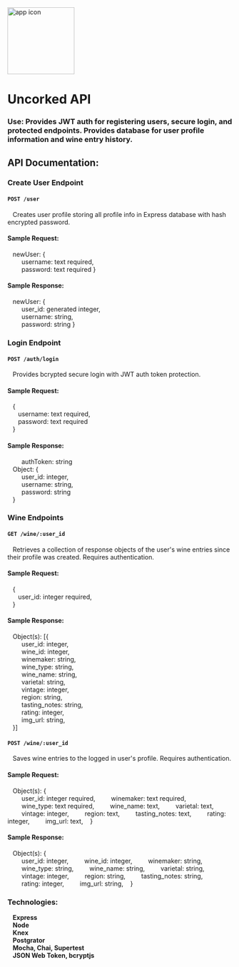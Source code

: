 <img src='./images/favicon.jpg' alt='app icon' width='150'/>

# Uncorked API  

### Use: Provides JWT auth for registering users, secure login, and protected endpoints. Provides database for user profile information and wine entry history.  

## API Documentation:  
### Create User Endpoint
#### `POST /user`  
&nbsp;&nbsp;&nbsp;Creates user profile storing all profile info in Express database with hash encrypted password.
#### Sample Request:  
&nbsp;&nbsp;&nbsp;newUser: {  
    &nbsp;&nbsp;&nbsp;&nbsp;&nbsp;&nbsp;&nbsp;&nbsp;username: text required,  
    &nbsp;&nbsp;&nbsp;&nbsp;&nbsp;&nbsp;&nbsp;&nbsp;password: text required
}  

#### Sample Response:  
&nbsp;&nbsp;&nbsp;newUser: {  
    &nbsp;&nbsp;&nbsp;&nbsp;&nbsp;&nbsp;&nbsp;&nbsp;user_id: generated integer,  
    &nbsp;&nbsp;&nbsp;&nbsp;&nbsp;&nbsp;&nbsp;&nbsp;username: string,  
    &nbsp;&nbsp;&nbsp;&nbsp;&nbsp;&nbsp;&nbsp;&nbsp;password: string
}  
  
### Login Endpoint  
#### `POST /auth/login`  
&nbsp;&nbsp;&nbsp;Provides bcrypted secure login with JWT auth token protection.  
#### Sample Request:  
&nbsp;&nbsp;&nbsp;{  
    &nbsp;&nbsp;&nbsp;&nbsp;&nbsp;&nbsp;username: text required,  
    &nbsp;&nbsp;&nbsp;&nbsp;&nbsp;&nbsp;password: text required  
&nbsp;&nbsp;&nbsp;}
#### Sample Response:  
&nbsp;&nbsp;&nbsp;&nbsp;&nbsp;&nbsp;&nbsp;&nbsp;authToken: string  
&nbsp;&nbsp;&nbsp;Object: {  
    &nbsp;&nbsp;&nbsp;&nbsp;&nbsp;&nbsp;&nbsp;&nbsp;user_id: integer,  
    &nbsp;&nbsp;&nbsp;&nbsp;&nbsp;&nbsp;&nbsp;&nbsp;username: string,  
    &nbsp;&nbsp;&nbsp;&nbsp;&nbsp;&nbsp;&nbsp;&nbsp;password: string  
    &nbsp;&nbsp;&nbsp;}  
  
### Wine Endpoints  
#### `GET /wine/:user_id`  
&nbsp;&nbsp;&nbsp;Retrieves a collection of response objects of the user's wine entries since their profile was created. Requires authentication.  
#### Sample Request:  
&nbsp;&nbsp;&nbsp;{  
    &nbsp;&nbsp;&nbsp;&nbsp;&nbsp;&nbsp;user_id: integer required,  
&nbsp;&nbsp;&nbsp;}  
#### Sample Response:  
&nbsp;&nbsp;&nbsp;Object(s): [{   
    &nbsp;&nbsp;&nbsp;&nbsp;&nbsp;&nbsp;&nbsp;&nbsp;user_id: integer,  
    &nbsp;&nbsp;&nbsp;&nbsp;&nbsp;&nbsp;&nbsp;&nbsp;wine_id: integer,  
    &nbsp;&nbsp;&nbsp;&nbsp;&nbsp;&nbsp;&nbsp;&nbsp;winemaker: string,  
    &nbsp;&nbsp;&nbsp;&nbsp;&nbsp;&nbsp;&nbsp;&nbsp;wine_type: string,  
    &nbsp;&nbsp;&nbsp;&nbsp;&nbsp;&nbsp;&nbsp;&nbsp;wine_name: string,  
    &nbsp;&nbsp;&nbsp;&nbsp;&nbsp;&nbsp;&nbsp;&nbsp;varietal: string,  
    &nbsp;&nbsp;&nbsp;&nbsp;&nbsp;&nbsp;&nbsp;&nbsp;vintage: integer,  
    &nbsp;&nbsp;&nbsp;&nbsp;&nbsp;&nbsp;&nbsp;&nbsp;region: string,  
    &nbsp;&nbsp;&nbsp;&nbsp;&nbsp;&nbsp;&nbsp;&nbsp;tasting_notes: string,  
    &nbsp;&nbsp;&nbsp;&nbsp;&nbsp;&nbsp;&nbsp;&nbsp;rating: integer,  
    &nbsp;&nbsp;&nbsp;&nbsp;&nbsp;&nbsp;&nbsp;&nbsp;img_url: string,  
&nbsp;&nbsp;&nbsp;}]  
#### `POST /wine/:user_id`  
&nbsp;&nbsp;&nbsp;Saves wine entries to the logged in user's profile. Requires authentication.  
#### Sample Request:  
&nbsp;&nbsp;&nbsp;Object(s): {   
    &nbsp;&nbsp;&nbsp;&nbsp;&nbsp;&nbsp;&nbsp;&nbsp;user_id: integer required,
    &nbsp;&nbsp;&nbsp;&nbsp;&nbsp;&nbsp;&nbsp;&nbsp;winemaker: text required,  
    &nbsp;&nbsp;&nbsp;&nbsp;&nbsp;&nbsp;&nbsp;&nbsp;wine_type: text required,
    &nbsp;&nbsp;&nbsp;&nbsp;&nbsp;&nbsp;&nbsp;&nbsp;wine_name: text,
    &nbsp;&nbsp;&nbsp;&nbsp;&nbsp;&nbsp;&nbsp;&nbsp;varietal: text,
    &nbsp;&nbsp;&nbsp;&nbsp;&nbsp;&nbsp;&nbsp;&nbsp;vintage: integer,
    &nbsp;&nbsp;&nbsp;&nbsp;&nbsp;&nbsp;&nbsp;&nbsp;region: text,
    &nbsp;&nbsp;&nbsp;&nbsp;&nbsp;&nbsp;&nbsp;&nbsp;tasting_notes: text,
    &nbsp;&nbsp;&nbsp;&nbsp;&nbsp;&nbsp;&nbsp;&nbsp;rating: integer,
    &nbsp;&nbsp;&nbsp;&nbsp;&nbsp;&nbsp;&nbsp;&nbsp;img_url: text,
&nbsp;&nbsp;&nbsp;}  
#### Sample Response:  
&nbsp;&nbsp;&nbsp;Object(s): {   
    &nbsp;&nbsp;&nbsp;&nbsp;&nbsp;&nbsp;&nbsp;&nbsp;user_id: integer,
    &nbsp;&nbsp;&nbsp;&nbsp;&nbsp;&nbsp;&nbsp;&nbsp;wine_id: integer,
    &nbsp;&nbsp;&nbsp;&nbsp;&nbsp;&nbsp;&nbsp;&nbsp;winemaker: string,  
    &nbsp;&nbsp;&nbsp;&nbsp;&nbsp;&nbsp;&nbsp;&nbsp;wine_type: string,
    &nbsp;&nbsp;&nbsp;&nbsp;&nbsp;&nbsp;&nbsp;&nbsp;wine_name: string,
    &nbsp;&nbsp;&nbsp;&nbsp;&nbsp;&nbsp;&nbsp;&nbsp;varietal: string,
    &nbsp;&nbsp;&nbsp;&nbsp;&nbsp;&nbsp;&nbsp;&nbsp;vintage: integer,
    &nbsp;&nbsp;&nbsp;&nbsp;&nbsp;&nbsp;&nbsp;&nbsp;region: string,
    &nbsp;&nbsp;&nbsp;&nbsp;&nbsp;&nbsp;&nbsp;&nbsp;tasting_notes: string,
    &nbsp;&nbsp;&nbsp;&nbsp;&nbsp;&nbsp;&nbsp;&nbsp;rating: integer,
    &nbsp;&nbsp;&nbsp;&nbsp;&nbsp;&nbsp;&nbsp;&nbsp;img_url: string,
&nbsp;&nbsp;&nbsp;}   
  
### Technologies:  
&nbsp;&nbsp;&nbsp;**Express**  
&nbsp;&nbsp;&nbsp;**Node**  
&nbsp;&nbsp;&nbsp;**Knex**  
&nbsp;&nbsp;&nbsp;**Postgrator**  
&nbsp;&nbsp;&nbsp;**Mocha, Chai, Supertest**  
&nbsp;&nbsp;&nbsp;**JSON Web Token, bcryptjs**